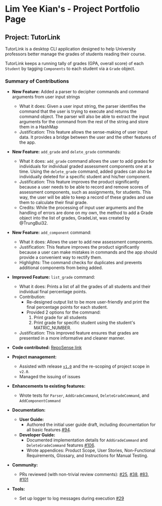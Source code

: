 # Lim Yee Kian's - Project Portfolio Page


## Project: TutorLink
TutorLink is a desktop CLI application designed to help
University professors better manage the grades of students
reading their course.

TutorLink keeps a running tally of grades (GPA, overall score) of each
`Student` by tagging `Components` to each student via a `Grade` object.


### Summary of Contributions

- **New Feature:** Added a parser to decipher commands and command arguments from user input strings
    - What it does: Given a user input string, the parser identifies the command that the user is trying to execute and returns the command object. The parser will also be able to extract the input arguments for the command from the rest of the string and store them in a HashMap
    - Justification: This feature allows the sense-making of user input data. It provides a bridge between the user and the other features of the app.


- **New Feature:** `add_grade` and `delete_grade` commands:
    - What it does: `add_grade` command allows the user to add grades for individuals for individual graded assessment components one at a time. Using the `delete_grade` command, added grades can also be individually deleted for a specific student and his/her component.
    - Justification: This feature improves the product significantly because a user needs to be able to record and remove scores of assessment components, such as assignments, for students. This way, the user will be able to keep a record of these grades and use them to calculate their final grade. 
    - Credits: While the processing of input user arguments and the handling of errors are done on my own, the method to add a Grade object into the list of grades, GradeList, was created by @TrungBui32.


- **New Feature:** `add_component` command:
    - What it does: Allows the user to add new assessment components.
    - Justification: This feature improves the product significantly because a user can make mistakes in commands and the app should provide a convenient way to rectify them.
    - Highlights: The command checks for duplicates and prevents additional components from being added.


- **Improved Feature:** `list_grade` command:
  - What it does: Prints a list of all the grades of all students and their individual final percentage points.
  - Contribution: 
    - Re-designed output list to be more user-friendly and print the final percentage points for each student.
    - Provided 2 options for the command: 
      1. Print grade for all students
      2. Print grade for specific student using the student's MATRIC_NUMBER.
  - Justification: This improved feature ensures that grades are presented in a more informative and cleaner manner.


- **Code contributed:** [RepoSense link](https://nus-cs2113-ay2425s1.github.io/tp-dashboard/?search=yeekian&breakdown=true&sort=groupTitle%20dsc&sortWithin=title&since=2024-09-20&timeframe=commit&mergegroup=&groupSelect=groupByRepos&checkedFileTypes=docs~functional-code~test-code~other)


- **Project management:**
  - Assisted with release [`v1.0`](https://github.com/AY2425S1-CS2113-W13-4/tp/releases/tag/v1.0) and the
    re-scoping of project scope in `v2.0`.
  - Managed the issuing of issues


- **Enhancements to existing features:**
  - Wrote tests for `Parser`, `AddGradeCommand`, `DeleteGradeCommand`, and `AddComponentCommand`


- **Documentation:**
  - **User Guide:**
    - Authored the initial user guide draft, including documentation for all basic features [#94](https://github.com/AY2425S1-CS2113-W13-4/tp/pull/94).
  - **Developer Guide:**
    - Documented implementation details for `AddGradeCommand` and `DeleteGradeCommand` features [#106](https://github.com/AY2425S1-CS2113-W13-4/tp/pull/106).
    - Wrote appendices: Product Scope, User Stories, Non-Functional Requirements, Glossary, and Instructions for Manual Testing.

- **Community:**
  - PRs reviewed (with non-trivial review comments): [#25](https://github.com/AY2425S1-CS2113-W13-4/tp/pull/25), [#38](https://github.com/AY2425S1-CS2113-W13-4/tp/pull/38), [#83](https://github.com/AY2425S1-CS2113-W13-4/tp/pull/83), [#101](https://github.com/AY2425S1-CS2113-W13-4/tp/pull/101)


- **Tools:**
  - Set up logger to log messages during execution [#29](https://github.com/AY2425S1-CS2113-W13-4/tp/pull/29)
